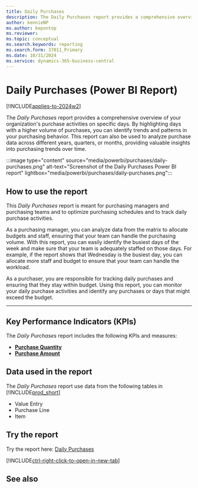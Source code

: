 ```yaml
---
title: Daily Purchases
description: The Daily Purchases report provides a comprehensive overview of your organization's purchase activities on specific days.
author: kennieNP
ms.author: kepontop
ms.reviewer:
ms.topic: conceptual
ms.search.keywords: reporting
ms.search.form: 37011_Primary
ms.date: 10/31/2024
ms.service: dynamics-365-business-central
---
```

# Daily Purchases (Power BI Report)

[!INCLUDE[applies-to-2024w2](includes/applies-to-2024w2.md)]

The *Daily Purchases* report provides a comprehensive overview of your organization's purchase activities on specific days. By highlighting days with a higher volume of purchases, you can identify trends and patterns in your purchasing behavior. This report can also be used to analyze purchase data across different years, quarters, or months, providing valuable insights into purchasing trends over time.

:::image type="content" source="media/powerbi/purchases/daily-purchases.png" alt-text="Screenshot of the Daily Purchases Power BI report" lightbox="media/powerbi/purchases/daily-purchases.png":::

## How to use the report

This *Daily Purchases* report is meant for purchasing managers and purchasing teams and  to optimize purchasing schedules and to track daily purchase activities.

As a purchasing manager, you can analyze data from the matrix to allocate budgets and staff, ensuring that your team can handle the purchasing volume. With this report, you can easily identify the busiest days of the week and make sure that your team is adequately staffed on those days. For example, if the report shows that Wednesday is the busiest day, you can allocate more staff and budget to ensure that your team can handle the workload.

As a purchaser, you are responsible for tracking daily purchases and ensuring that they stay within budget. Using this report, you can monitor your daily purchase activities and identify any purchases or days that might exceed the budget.

---

## Key Performance Indicators (KPIs)

The *Daily Purchases* report includes the following KPIs and measures: 

- [**Purchase Quantity**](####)  
- [**Purchase Amount**](####)

## Data used in the report

The *Daily Purchases* report use data from the following tables in [!INCLUDE[prod_short](includes/prod_short.md)]

- Value Entry
- Purchase Line
- Item

## Try the report

Try the report here: [Daily Purchases](https://businesscentral.dynamics.com?page=37011)

[!INCLUDE[ctrl-right-click-to-open-in-new-tab](includes/ctrl-right-click-to-open-in-new-tab.md)]


## See also
